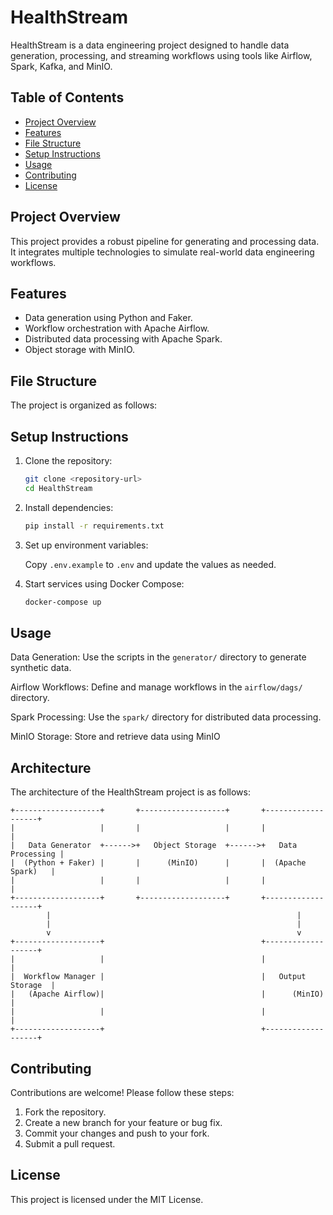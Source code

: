 # HealthStream

HealthStream is a data engineering project designed to handle data generation, processing, and streaming workflows using tools like Airflow, Spark, Kafka, and MinIO.

## Table of Contents

- [Project Overview](#project-overview)
- [Features](#features)
- [File Structure](#file-structure)
- [Setup Instructions](#setup-instructions)
- [Usage](#usage)
- [Contributing](#contributing)
- [License](#license)

## Project Overview

This project provides a robust pipeline for generating and processing data. It integrates multiple technologies to simulate real-world data engineering workflows.

## Features

- Data generation using Python and Faker.
- Workflow orchestration with Apache Airflow.
- Distributed data processing with Apache Spark.
- Object storage with MinIO.

## File Structure

The project is organized as follows:

## Setup Instructions

1. Clone the repository:
   ```bash
   git clone <repository-url>
   cd HealthStream
   ```

2. Install dependencies:
   ```bash
   pip install -r requirements.txt
   ```

3. Set up environment variables:

   Copy `.env.example` to `.env` and update the values as needed.

4. Start services using Docker Compose:
   ```bash
   docker-compose up
   ```

## Usage

Data Generation: Use the scripts in the `generator/` directory to generate synthetic data.

Airflow Workflows: Define and manage workflows in the `airflow/dags/` directory.

Spark Processing: Use the `spark/` directory for distributed data processing.


MinIO Storage: Store and retrieve data using MinIO

## Architecture

The architecture of the HealthStream project is as follows:

```
+-------------------+       +-------------------+       +-------------------+
|                   |       |                   |       |                   |
|   Data Generator  +------>+   Object Storage  +------>+   Data Processing |
|  (Python + Faker) |       |      (MinIO)      |       |  (Apache Spark)   |
|                   |       |                   |       |                   |
+-------------------+       +-------------------+       +-------------------+
        |                                                       |
        |                                                       |
        v                                                       v
+-------------------+                                   +-------------------+
|                   |                                   |                   |
|  Workflow Manager |                                   |   Output Storage  |
|   (Apache Airflow)|                                   |      (MinIO)      |
|                   |                                   |                   |
+-------------------+                                   +-------------------+
```

## Contributing

Contributions are welcome! Please follow these steps:

1. Fork the repository.
2. Create a new branch for your feature or bug fix.
3. Commit your changes and push to your fork.
4. Submit a pull request.

## License

This project is licensed under the MIT License.

